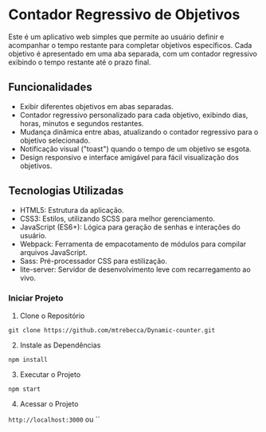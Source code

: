 # Contador Regressivo de Objetivos

Este é um aplicativo web simples que permite ao usuário definir e acompanhar o tempo restante para completar objetivos específicos. Cada objetivo é apresentado em uma aba separada, com um contador regressivo exibindo o tempo restante até o prazo final.

## Funcionalidades

- Exibir diferentes objetivos em abas separadas.
- Contador regressivo personalizado para cada objetivo, exibindo dias, horas, minutos e segundos restantes.
- Mudança dinâmica entre abas, atualizando o contador regressivo para o objetivo selecionado.
- Notificação visual ("toast") quando o tempo de um objetivo se esgota.
- Design responsivo e interface amigável para fácil visualização dos objetivos.

## Tecnologias Utilizadas
- HTML5: Estrutura da aplicação.
- CSS3: Estilos, utilizando SCSS para melhor gerenciamento.
- JavaScript (ES6+): Lógica para geração de senhas e interações do usuário.
- Webpack: Ferramenta de empacotamento de módulos para compilar arquivos JavaScript.
- Sass: Pré-processador CSS para estilização.
- lite-server: Servidor de desenvolvimento leve com recarregamento ao vivo.

### Iniciar Projeto

1. Clone o Repositório

`git clone https://github.com/mtrebecca/Dynamic-counter.git`

2. Instale as Dependências

`npm install`

3. Executar o Projeto

`npm start`

4. Acessar o Projeto

`http://localhost:3000` ou ``
